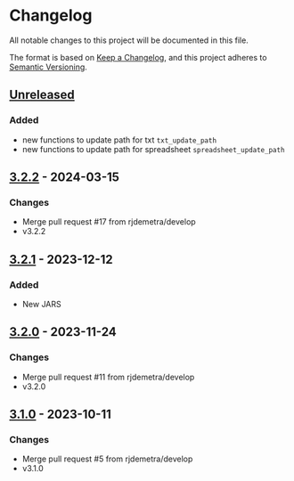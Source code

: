 # Changelog

All notable changes to this project will be documented in this file.

The format is based on [Keep a Changelog](https://keepachangelog.com/en/1.1.0/), and this project adheres
to [Semantic Versioning](https://semver.org/spec/v2.0.0.html).


## [Unreleased]

### Added

- new functions to update path for txt `txt_update_path`
- new functions to update path for spreadsheet `spreadsheet_update_path`


## [3.2.2] - 2024-03-15

### Changes

* Merge pull request #17 from rjdemetra/develop
* v3.2.2


## [3.2.1] - 2023-12-12

### Added

* New JARS


## [3.2.0] - 2023-11-24

### Changes

* Merge pull request #11 from rjdemetra/develop
* v3.2.0


## [3.1.0] - 2023-10-11

### Changes

* Merge pull request #5 from rjdemetra/develop
* v3.1.0


[Unreleased]: https://github.com/rjdemetra/rjd3providers/compare/v3.2.2...HEAD
[3.2.2]: https://github.com/rjdemetra/rjd3providers/releases/tag/v3.2.1...v3.2.2
[3.2.1]: https://github.com/rjdemetra/rjd3providers/releases/tag/v3.2.0...v3.2.1
[3.2.0]: https://github.com/rjdemetra/rjd3providers/releases/tag/v3.1.0...v3.2.0
[3.1.0]: https://github.com/rjdemetra/rjd3providers/releases/tag/v3.1.0
